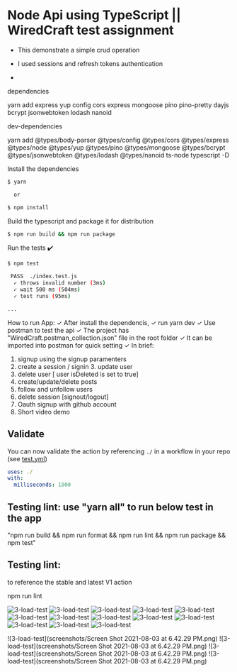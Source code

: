 <!-- <p align="center">
  <a href="https://github.com/melch-inno/wiredC/actions"><img alt="typescript-action status" src="https://github.com/melch-inno/wiredC/actions/workflows/test.yml/badge.svg"></a>
</p> -->

# Node Api using TypeScript || WiredCraft test assignment

- This demonstrate a simple crud operation

- I used sessions and refresh tokens authentication
-

dependencies

yarn add express yup config cors express mongoose pino pino-pretty dayjs bcrypt jsonwebtoken lodash nanoid

dev-dependencies

yarn add @types/body-parser @types/config @types/cors @types/express @types/node @types/yup @types/pino @types/mongoose @types/bcrypt @types/jsonwebtoken @types/lodash @types/nanoid ts-node typescript -D

Install the dependencies

```bash
$ yarn

  or

$ npm install
```

Build the typescript and package it for distribution

```bash
$ npm run build && npm run package
```

Run the tests :heavy_check_mark:

```bash
$ npm test

 PASS  ./index.test.js
  ✓ throws invalid number (3ms)
  ✓ wait 500 ms (504ms)
  ✓ test runs (95ms)

...
```

How to run App:
✓ After install the dependencis,
✓ run yarn dev
✓ Use postman to test the api
✓ The project has "WiredCraft.postman_collection.json" file in the root folder
✓ It can be imported into postman for quick setting
✓ In brief:

1. signup using the signup paramenters
2. create a session / signin 3. update user
3. delete user [ user isDeleted is set to true]
4. create/update/delete posts
5. follow and unfollow users
6. delete session [signout/logout]
7. Oauth signup with github account
8. Short video demo

## Validate

You can now validate the action by referencing `./` in a workflow in your repo (see [test.yml](.github/workflows/test.yml))

```yaml
uses: ./
with:
  milliseconds: 1000
```

## Testing lint: use "yarn all" to run below test in the app

"npm run build && npm run format && npm run lint && npm run package && npm test"

## Testing lint:

to reference the stable and latest V1 action

npm run lint

![3-load-test](screenshots/1_1.png)
![3-load-test](screenshots/2.png)
![3-load-test](screenshots/2_1.png)
![3-load-test](screenshots/3.png)
![3-load-test](screenshots/4.png)
![3-load-test](screenshots/5.png)
![3-load-test](screenshots/7.png)
![3-load-test](screenshots/8.png)
![3-load-test](screenshots/9.png)
![3-load-test](screenshots/10.png)
![3-load-test](screenshots/11_1.png)
![3-load-test](screenshots/11_2.png)
![3-load-test](screenshots/11_3.png)

![3-load-test](screenshots/Screen Shot 2021-08-03 at 6.42.29 PM.png)
![3-load-test](screenshots/Screen Shot 2021-08-03 at 6.42.29 PM.png)
![3-load-test](screenshots/Screen Shot 2021-08-03 at 6.42.29 PM.png)
![3-load-test](screenshots/Screen Shot 2021-08-03 at 6.42.29 PM.png)
